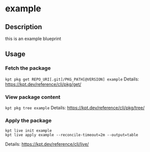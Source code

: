 # example

## Description
this is an example blueprint

## Usage

### Fetch the package
`kpt pkg get REPO_URI[.git]/PKG_PATH[@VERSION] example`
Details: https://kpt.dev/reference/cli/pkg/get/

### View package content
`kpt pkg tree example`
Details: https://kpt.dev/reference/cli/pkg/tree/

### Apply the package
```
kpt live init example
kpt live apply example --reconcile-timeout=2m --output=table
```
Details: https://kpt.dev/reference/cli/live/
